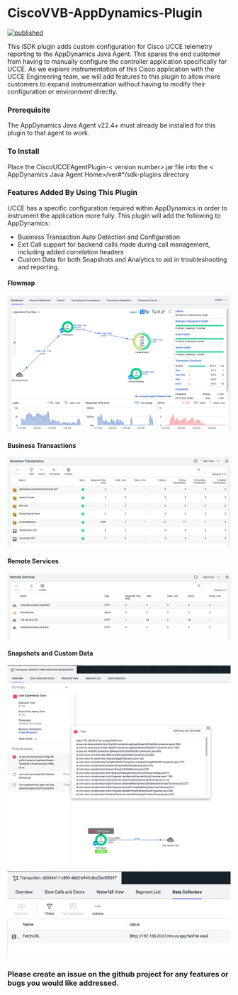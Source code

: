 # CiscoVVB-AppDynamics-Plugin

[![published](https://static.production.devnetcloud.com/codeexchange/assets/images/devnet-published.svg)](https://developer.cisco.com/codeexchange/github/repo/jbsouthe/CiscoUCCE-AppDynamics-Plugin)

This iSDK plugin adds custom configuration for Cisco UCCE telemetry reporting to the AppDynamics Java Agent. This spares the end customer from having to manually configure the controller application specifically for UCCE. As we explore instrumentation of this Cisco application with the UCCE Engineering team, we will add features to this plugin to allow more customers to expand instrumentation without having to modify their configuration or environment directly.

### Prerequisite

The AppDynamics Java Agent v22.4+ must already be installed for this plugin to that agent to work.

### To Install 

Place the CiscoUCCEAgentPlugin-< version number>.jar file into the < AppDynamics Java Agent Home>/ver#*/sdk-plugins directory

### Features Added By Using This Plugin

UCCE has a specific configuration required within AppDynamics in order to instrument the application more fully. This plugin will add the following to AppDynamics:

- Business Transaction Auto Detection and Configuration
- Exit Call support for backend calls made during call management, including added correlation headers
- Custom Data for both Snapshots and Analytics to aid in troubleshooting and reporting.

#### Flowmap

![Flowmap](README-images/UCCE-flowmap.png)

#### Business Transactions

![Business Transactions](README-images/UCCE-business-transactions.png)

#### Remote Services

![](README-images/UCCE-remote-services.png)

#### Snapshots and Custom Data

![Snapshots](README-images/UCCE-snapshot.png)

![Custom Data](README-images/UCCE-custom-data.png)

### Please create an issue on the github project for any features or bugs you would like addressed.